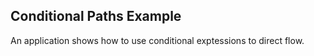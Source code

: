 ## Conditional Paths Example

An application shows how to use conditional exptessions to direct flow.

